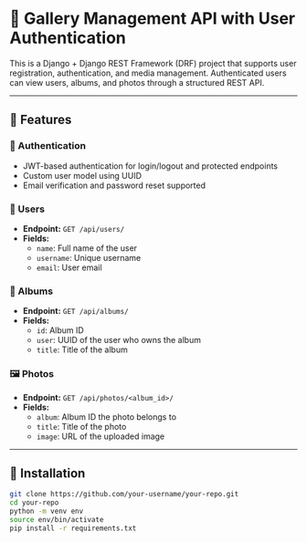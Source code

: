 # 📸 Gallery Management API with User Authentication

This is a Django + Django REST Framework (DRF) project that supports user registration, authentication, and media management. Authenticated users can view users, albums, and photos through a structured REST API.

---

## 🚀 Features

### 🔐 Authentication
- JWT-based authentication for login/logout and protected endpoints
- Custom user model using UUID
- Email verification and password reset supported

### 👥 Users
- **Endpoint:** `GET /api/users/`
- **Fields:**
  - `name`: Full name of the user
  - `username`: Unique username
  - `email`: User email

### 📁 Albums
- **Endpoint:** `GET /api/albums/`
- **Fields:**
  - `id`: Album ID
  - `user`: UUID of the user who owns the album
  - `title`: Title of the album

### 🖼️ Photos
- **Endpoint:** `GET /api/photos/<album_id>/`
- **Fields:**
  - `album`: Album ID the photo belongs to
  - `title`: Title of the photo
  - `image`: URL of the uploaded image

---

## 🔧 Installation

```bash
git clone https://github.com/your-username/your-repo.git
cd your-repo
python -m venv env
source env/bin/activate
pip install -r requirements.txt
